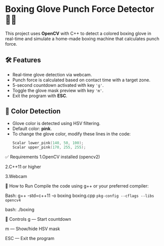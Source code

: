 # Boxing Glove Punch Force Detector 🎯🥊

This project uses **OpenCV** with C++ to detect a colored boxing glove in real-time and simulate a home-made boxing machine that calculates punch force.

## 🛠 Features
- Real-time glove detection via webcam.
- Punch force is calculated based on contact time with a target zone.
- 5-second countdown activated with key `'g'`.
- Toggle the glove mask preview with key `'m'`.
- Exit the program with **ESC**.

## 🎨 Color Detection
- Glove color is detected using HSV filtering.
- Default color: **pink**.
- To change the glove color, modify these lines in the code:
  ```cpp
  Scalar lower_pink(140, 50, 100);
  Scalar upper_pink(170, 255, 255);

✅ Requirements
1.OpenCV installed (opencv2)

2.C++11 or higher

3.Webcam


🚀 How to Run
Compile the code using g++ or your preferred compiler:

Bash:
g++ -std=c++11 -o boxing boxing.cpp `pkg-config --cflags --libs opencv4`

bash:
./boxing


📸 Controls
g — Start countdown

m — Show/hide HSV mask

ESC — Exit the program
